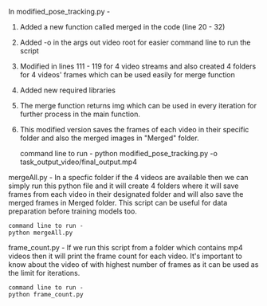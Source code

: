 In modified_pose_tracking.py -

1. Added a new function called merged in the code (line 20 - 32)
2. Added -o in the args out video root for easier command line to run the script
3. Modified in lines 111 - 119 for 4 video streams and also created 4 folders for 4 videos' frames which can be used easily for merge function
4. Added new required libraries
5. The merge function returns img which can be used in every iteration for further process in the main function.
6. This modified version saves the frames of each video in their specific folder and also the merged images in "Merged" folder.

    command line to run - 
    python modified_pose_tracking.py -o task_output_video/final_output.mp4




mergeAll.py -
In a specfic folder if the 4 videos are available then we can simply run this python file and it will create 4 folders where it will save frames from each video in their designated folder and will also save the merged frames in Merged folder. This script can be useful for data preparation before training models too.

    command line to run - 
    python mergeAll.py





frame_count.py -
If we run this script from a folder which contains mp4 videos then it will print the frame count for each video. It's important to know about the video of with highest number of frames as it can be used as the limit for iterations.

    command line to run - 
    python frame_count.py
